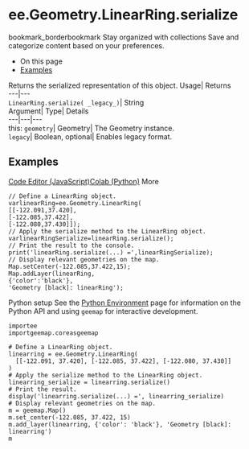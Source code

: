  
#  ee.Geometry.LinearRing.serialize
bookmark_borderbookmark Stay organized with collections  Save and categorize content based on your preferences.
  * On this page
  * [Examples](https://developers.google.com/earth-engine/apidocs/ee-geometry-linearring-serialize#examples)


Returns the serialized representation of this object. 
Usage| Returns  
---|---  
`LinearRing.serialize( _legacy_)`| String  
Argument| Type| Details  
---|---|---  
this: `geometry`| Geometry| The Geometry instance.  
`legacy`| Boolean, optional| Enables legacy format.  
## Examples
[Code Editor (JavaScript)](https://developers.google.com/earth-engine/apidocs/ee-geometry-linearring-serialize#code-editor-javascript-sample)[Colab (Python)](https://developers.google.com/earth-engine/apidocs/ee-geometry-linearring-serialize#colab-python-sample) More
```
// Define a LinearRing object.
varlinearRing=ee.Geometry.LinearRing(
[[-122.091,37.420],
[-122.085,37.422],
[-122.080,37.430]]);
// Apply the serialize method to the LinearRing object.
varlinearRingSerialize=linearRing.serialize();
// Print the result to the console.
print('linearRing.serialize(...) =',linearRingSerialize);
// Display relevant geometries on the map.
Map.setCenter(-122.085,37.422,15);
Map.addLayer(linearRing,
{'color':'black'},
'Geometry [black]: linearRing');
```
Python setup
See the [ Python Environment](https://developers.google.com/earth-engine/guides/python_install) page for information on the Python API and using `geemap` for interactive development.
```
importee
importgeemap.coreasgeemap
```
```
# Define a LinearRing object.
linearring = ee.Geometry.LinearRing(
  [[-122.091, 37.420], [-122.085, 37.422], [-122.080, 37.430]]
)
# Apply the serialize method to the LinearRing object.
linearring_serialize = linearring.serialize()
# Print the result.
display('linearring.serialize(...) =', linearring_serialize)
# Display relevant geometries on the map.
m = geemap.Map()
m.set_center(-122.085, 37.422, 15)
m.add_layer(linearring, {'color': 'black'}, 'Geometry [black]: linearring')
m
```

